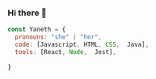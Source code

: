 ### Hi there 👋


```javascript
const Yaneth = {
  pronouns: "she" | "her",
  code: [Javascript, HTML, CSS,  Java],
  tools: [React, Node,  Jest],
 
}
```



